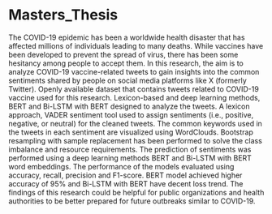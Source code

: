 # Masters_Thesis

The COVID-19 epidemic has been a worldwide health disaster that has affected millions of individuals leading to many deaths. While vaccines have been developed to prevent the spread of virus, there has been some hesitancy among people to accept them. In this research, the aim is to analyze COVID-19 vaccine-related tweets to gain insights into the common sentiments shared by people on social media platforms like X (formerly Twitter). Openly available dataset that contains tweets related to COVID-19 vaccine used for this research. Lexicon-based and deep learning methods, BERT and Bi-LSTM with BERT designed to analyze the tweets. A lexicon approach, VADER sentiment tool used to assign sentiments (i.e., positive, negative, or neutral) for the cleaned tweets. The common keywords used in the tweets in each sentiment are visualized using WordClouds. Bootstrap resampling with sample replacement has been performed to solve the class imbalance and resource requirements. The prediction of sentiments was performed using a deep learning methods BERT and Bi-LSTM with BERT word embeddings. The performance of the models evaluated using accuracy, recall, precision and F1-score. BERT model achieved higher accuracy of 95% and Bi-LSTM with BERT have decent loss trend. The findings of this research could be helpful for public organizations and health authorities to be better prepared for future outbreaks similar to COVID-19.
